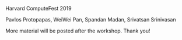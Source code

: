 Harvard ComputeFest 2019

Pavlos Protopapas, WeiWei Pan, Spandan Madan, Srivatsan Srinivasan


More material will be posted after the workshop. Thank you!
